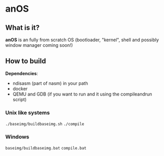 # anOS
## What is it?
**anOS** is an fully from scratch OS (bootloader, "kernel", shell and possibly window manager coming soon!)
## How to build

**Dependencies**:
* ndisasm (part of nasm) in your path
* docker
* QEMU and GDB (if you want to run and it using the compileandrun script)

### Unix like systems

`./baseimg/buildbaseimg.sh`
`./compile`

### Windows
`baseimg/buildbaseimg.bat`
`compile.bat`